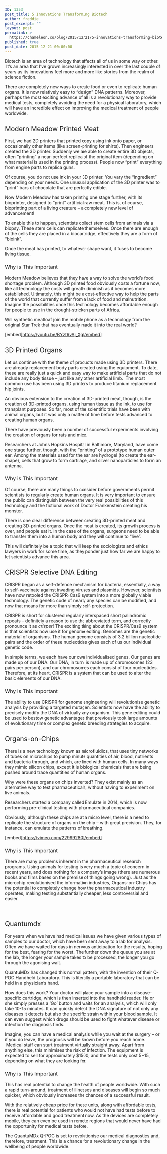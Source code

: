 ```yaml
---
ID: 1353
post_title: 5 Innovations Transforming Biotech
author: freddie
post_excerpt: ""
layout: post
permalink: >
  https://chameleon.co/blog/2015/12/21/5-innovations-transforming-biotech/
published: true
post_date: 2015-12-21 00:00:00
---
```

<span style="font-weight: 400;">Biotech is an area of technology that affects all of us in some way or other.  It’s an area that I’ve grown increasingly interested in over the last couple of years as its innovations feel more and more like stories from the realm of science fiction.</span>

<span style="font-weight: 400;">There are completely new ways to create food or even to replicate human organs. It is now relatively easy to “design” DNA patterns. Moreover, perhaps the most exciting advance of all is a revolutionary way to provide medical tests, completely avoiding the need for a physical laboratory, which will have an incredible effect on improving the medical treatment of people worldwide. </span>
<h2><a name="MODERNMEADOW"></a><span style="font-weight: 400;">Modern Meadow Printed Meat</span></h2>
<span style="font-weight: 400;">First, we had 2D printers that printed copy using ink onto paper, or occasionally other items (like screen-printing for shirts). Then engineers created the 3D printer. Suddenly we are able to create entire 3D objects, often “printing” a near-perfect replica of the original item (depending on what material is used in the printing process). People now “print” everything from engine parts to replica guns.</span>

<span style="font-weight: 400;">Of course, you do not use ink in your 3D printer. You vary the “ingredient” depending on your needs. One unusual application of the 3D printer was to “print” bars of chocolate that are perfectly edible.</span>

<span style="font-weight: 400;">Now Modern Meadow has taken printing one stage further, with its bioprinter, designed to “print” artificial raw meat. This is, of course, bioprinting part of a living creature – a completely new level of advancement!</span>

<span style="font-weight: 400;">To enable this to happen, scientists collect stem cells from animals via a biopsy. These stem cells can replicate themselves. Once there are enough of the cells they are placed in a biocartridge, effectively they are a form of “bioink”.</span>

<span style="font-weight: 400;">Once the meat has printed, to whatever shape want, it fuses to become living tissue.</span>
<h3><span style="font-weight: 400;">Why is This Important</span></h3>
<span style="font-weight: 400;">Modern Meadow believes that they have a way to solve the world’s food shortage problem. Although 3D printed food obviously costs a fortune now, like all technology the costs will greatly diminish as it becomes more established. Ultimately, this might be a cost-effective way to help the parts of the world that currently suffer from a lack of food and malnutrition. Imagine the possibilities once this technology becomes affordable enough for people to use in the drought-stricken parts of Africa.</span>

<span style="font-weight: 400;">Will synthetic meatloaf join the mobile phone as a technology from the original Star Trek that has eventually made it into the real world?</span>

[embed]https://youtu.be/BYzt6vAj_Xg[/embed]
<h2><a name="3DPRINTED"></a><span style="font-weight: 400;">3D Printed Organs</span></h2>
<span style="font-weight: 400;">Let us continue with the theme of products made using 3D printers. There are already replacement body parts created using the equipment. To date, these are really just a quick and easy way to make artificial parts that do not include any body tissue – just like any other artificial limb.  The most common use has been using 3D printers to produce titanium replacement hip joints.</span>

<span style="font-weight: 400;">An obvious extension to the creation of 3D-printed meat, though, is the creation of 3D-printed organs, using human tissue as the ink, to use for transplant purposes. So far, most of the scientific trials have been with animal organs, but it was only a matter of time before tests advanced to creating human organs. </span>

<span style="font-weight: 400;">There have previously been a number of successful experiments involving the creation of organs for rats and mice.</span>

<span style="font-weight: 400;">Researchers at Johns Hopkins Hospital in Baltimore, Maryland, have come one stage further, though, with the “printing” of a prototype human outer ear. Among the materials used for the ear are hydrogel (to create the ear-shape), cells that grow to form cartilage, and silver nanoparticles to form an antenna.</span>
<h3><span style="font-weight: 400;">Why is This Important</span></h3>
<span style="font-weight: 400;">Of course, there are many things to consider before governments permit scientists to regularly create human organs. It is very important to ensure the public can distinguish between the very real possibilities of this technology and the fictional work of Doctor Frankenstein creating his monster.</span>

<span style="font-weight: 400;">There is one clear difference between creating 3D-printed meat and creating 3D-printed organs. Once the meat is created, its growth process is over, and people eat it. In the case of the organs, surgeons need to be able to transfer them into a human body and they will continue to “live”.</span>

<span style="font-weight: 400;">This will definitely be a topic that will keep the sociologists and ethics lawyers in work for some time, as they ponder just how far we are happy to let scientists advance this area.</span>
<h2><a name="CRISPR"></a><span style="font-weight: 400;">CRISPR Selective DNA Editing</span></h2>
<span style="font-weight: 400;">CRISPR began as a self-defence mechanism for bacteria, essentially, a way to self-vaccinate against invading viruses and plasmids. However, scientists have now retooled the CRISPR-Cas9 system into a more globally viable technology. The genetic code of nearly any species can be modified, and now that means for more than simply self-protection.</span>

<span style="font-weight: 400;">CRISPR is short for clustered regularly interspaced short palindromic repeats – definitely a reason to use the abbreviated term, and correctly pronounce it as </span><i><span style="font-weight: 400;">crisper</span></i><span style="font-weight: 400;">! The exciting thing about the CRISPR/Cas9 system is that scientists now use it for genome editing. Genomes are the genetic material of organisms. The human genome consists of 3.2 billion nucleotide pairs and the order of these nucleotides gives each of us our individual genetic code.</span>

<span style="font-weight: 400;">In simple terms, we each have our own individualised genes. Our genes are made up of our DNA. Our DNA, in turn, is made up of chromosomes (23 pairs per person), and our chromosomes each consist of four nucleotides. Therefore, at its heart, CRISPR is a system that can be used to alter the basic elements of our DNA. </span>
<h3><span style="font-weight: 400;">Why is This Important</span></h3>
<span style="font-weight: 400;">The ability to use CRISPR for genome engineering will revolutionise genetic analysis by providing a targeted mutagen. Scientists now have the ability to precisely modify the DNA of virtually any organism. This gene editing could be used to bestow genetic advantages that previously took large amounts of evolutionary time or complex genetic breeding strategies to acquire.</span>
<h2><a name="ORGANSONCHIPS"></a><span style="font-weight: 400;">Organs-on-Chips</span></h2>
<span style="font-weight: 400;">There is a new technology known as microfluidics, that uses tiny networks of tubes on microchips to pump minute quantities of air, blood, nutrients and bacteria through, and which, are lined with human cells. In many ways they mimic silicon chips, except it is biological chemicals that are being pushed around trace quantities of human organs.</span>

<span style="font-weight: 400;">Why were these organs on chips invented? They exist mainly as an alternative way to test pharmaceuticals, without having to experiment on live animals.</span>

<span style="font-weight: 400;">Researchers started a company called Emulate in 2014, which is now performing pre-clinical testing with pharmaceutical companies.</span>

<span style="font-weight: 400;">Obviously, although these chips are at a micro level, there is a need to replicate the structure of organs on the chip – with great precision. They, for instance, can emulate the patterns of breathing.</span>

[embed]https://vimeo.com/22999280[/embed]
<h3><span style="font-weight: 400;">Why is This Important</span></h3>
<span style="font-weight: 400;">There are many problems inherent in the pharmaceutical research programs. Using animals for testing is very much a topic of concern in recent years, and does nothing for a company’s image (there are numerous books and films bases on the premise of things going wrong). Just as the microchip revolutionised the information industries, Organs-on-Chips has the potential to completely change how the pharmaceutical industry operates, making testing substantially cheaper, less controversial and easier.</span>

&nbsp;
<h2><a name="QUANTUMDX"></a><span style="font-weight: 400;">Quantumdx</span></h2>
<span style="font-weight: 400;">For years when we have had medical issues we have given various types of samples to our doctor, which have been sent away to a lab for analysis. Often we have waited for days in nervous anticipation for the results, hoping for the best, fearing for the worst. The further down the queue you are at the lab, the longer your sample takes to be processed, the longer you go through the agonising wait. </span>

<span style="font-weight: 400;">QuantuMDx has changed this normal pattern, with the invention of their Q-POC Handheld Laboratory. This is literally a portable laboratory that can be held in a physician’s hand. </span>

<span style="font-weight: 400;">How does this work? Your doctor will place your sample into a disease-specific cartridge, which is then inserted into the handheld reader. He or she simply presses a ‘Go’ button and waits for an analysis, which will only take 10-15 minutes. It can quickly detect the DNA signature of not only any diseases it detects but also the specific strain within your blood sample. It can even suggest which drugs should be used to fight whatever disease or infection the diagnosis finds.</span>

<span style="font-weight: 400;">Imagine, you can have a medical analysis while you wait at the surgery – or if you do leave, the prognosis will be known before you reach home.  Medical staff can start treatment virtually straight away. Apart from anything else, this minimises the risk of infection. The equipment is expected to sell for approximately $1500, and the tests only cost $5-$15, depending on what they are looking for.</span>
<h3><span style="font-weight: 400;">Why is This Important</span></h3>
<span style="font-weight: 400;">This has real potential to change the health of people worldwide. With such a rapid turn-around, treatment of illnesses and diseases will begin so much quicker, which obviously increases the chances of a successful result.</span>

<span style="font-weight: 400;">With the relatively cheap price for these units, along with affordable tests, there is real potential for patients who would not have had tests before to receive affordable and good treatment now. As the devices are completely mobile, they can even be used in remote regions that would never have had the opportunity for medical tests before.</span>

<span style="font-weight: 400;">The QuantuMDx Q-POC is set to revolutionise our medical diagnostics and, therefore, treatment. This is a chance for a revolutionary change in the wellbeing of people worldwide.</span>